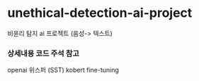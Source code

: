 # unethical-detection-ai-project
비윤리 탐지 ai 프로젝트 (음성-> 텍스트)


### 상세내용 코드 주석 참고
openai 위스퍼 (SST)
kobert fine-tuning
